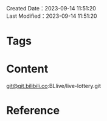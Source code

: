 Created Date：2023-09-14 11:51:20  
Last Modified：2023-09-14 11:51:20

# Tags

# Content

git@git.bilibili.co:BLlive/live-lottery.git

# Reference
